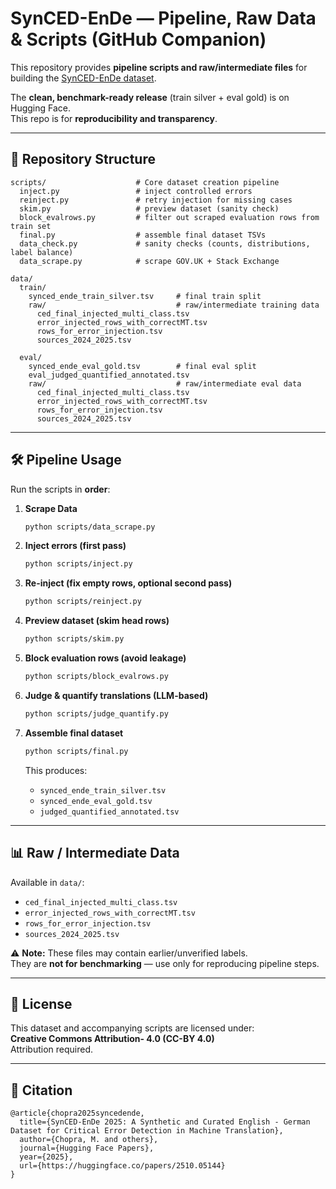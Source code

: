 # SynCED-EnDe — Pipeline, Raw Data & Scripts (GitHub Companion)

This repository provides **pipeline scripts and raw/intermediate files** for building the [SynCED-EnDe dataset](https://huggingface.co/datasets/moon712/SynCED_EnDe_2025).

The **clean, benchmark-ready release** (train silver + eval gold) is on Hugging Face.\
This repo is for **reproducibility and transparency**.

---

## 📂 Repository Structure

```
scripts/                    # Core dataset creation pipeline
  inject.py                 # inject controlled errors
  reinject.py               # retry injection for missing cases
  skim.py                   # preview dataset (sanity check)
  block_evalrows.py         # filter out scraped evaluation rows from train set 
  final.py                  # assemble final dataset TSVs
  data_check.py             # sanity checks (counts, distributions, label balance)
  data_scrape.py            # scrape GOV.UK + Stack Exchange

data/
  train/
    synced_ende_train_silver.tsv     # final train split
    raw/                             # raw/intermediate training data
      ced_final_injected_multi_class.tsv
      error_injected_rows_with_correctMT.tsv
      rows_for_error_injection.tsv
      sources_2024_2025.tsv

  eval/
    synced_ende_eval_gold.tsv        # final eval split
    eval_judged_quantified_annotated.tsv
    raw/                             # raw/intermediate eval data
      ced_final_injected_multi_class.tsv
      error_injected_rows_with_correctMT.tsv
      rows_for_error_injection.tsv
      sources_2024_2025.tsv
```

---

## 🛠️ Pipeline Usage

Run the scripts in **order**:

1. **Scrape Data**

   ```bash
   python scripts/data_scrape.py
   ```

2. **Inject errors (first pass)**

   ```bash
   python scripts/inject.py
   ```

3. **Re-inject (fix empty rows, optional second pass)**

   ```bash
   python scripts/reinject.py
   ```

4. **Preview dataset (skim head rows)**

   ```bash
   python scripts/skim.py
   ```

5. **Block evaluation rows (avoid leakage)**

   ```bash
   python scripts/block_evalrows.py
   ```

6. **Judge & quantify translations (LLM-based)**
   ```bash
   python scripts/judge_quantify.py

7. **Assemble final dataset**

   ```bash
   python scripts/final.py
   ```

   This produces:

   - `synced_ende_train_silver.tsv`
   - `synced_ende_eval_gold.tsv`
   - `judged_quantified_annotated.tsv`

---

## 📊 Raw / Intermediate Data

Available in `data/`:

- `ced_final_injected_multi_class.tsv`
- `error_injected_rows_with_correctMT.tsv`
- `rows_for_error_injection.tsv`
- `sources_2024_2025.tsv`

⚠️ **Note:** These files may contain earlier/unverified labels.\
They are **not for benchmarking** — use only for reproducing pipeline steps.

---

## 📜 License

This dataset and accompanying scripts are licensed under:\
**Creative Commons Attribution- 4.0 (CC-BY 4.0)**\
Attribution required.

---

## 📖 Citation

```
@article{chopra2025syncedende,
  title={SynCED-EnDe 2025: A Synthetic and Curated English - German Dataset for Critical Error Detection in Machine Translation},
  author={Chopra, M. and others},
  journal={Hugging Face Papers},
  year={2025},
  url={https://huggingface.co/papers/2510.05144}
}

```


